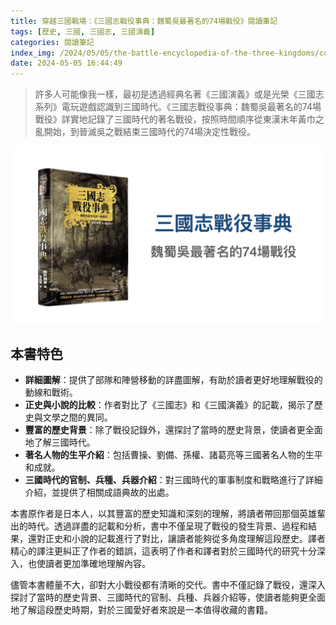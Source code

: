 ```yaml
---
title: 穿越三國戰場：《三國志戰役事典：魏蜀吳最著名的74場戰役》閱讀筆記
tags: [歷史, 三國, 三國志, 三國演義]
categories: 閱讀筆記
index_img: /2024/05/05/the-battle-encyclopedia-of-the-three-kingdoms/cover.png
date: 2024-05-05 16:44:49
---
```


> 許多人可能像我一樣，最初是透過經典名著《三國演義》或是光榮《三國志系列》電玩遊戲認識到三國時代。《三國志戰役事典：魏蜀吳最著名的74場戰役》詳實地記錄了三國時代的著名戰役，按照時間順序從東漢末年黃巾之亂開始，到晉滅吳之戰結束三國時代的74場決定性戰役。

![](/2024/05/05/the-battle-encyclopedia-of-the-three-kingdoms/cover.png)

## 本書特色

- **詳細圖解**：提供了部隊和陣營移動的詳盡圖解，有助於讀者更好地理解戰役的動線和戰術。
- **正史與小說的比較**：作者對比了《三國志》和《三國演義》的記載，揭示了歷史與文學之間的異同。
- **豐富的歷史背景**：除了戰役記錄外，還探討了當時的歷史背景，使讀者更全面地了解三國時代。
- **著名人物的生平介紹**：包括曹操、劉備、孫權、諸葛亮等三國著名人物的生平和成就。
- **三國時代的官制、兵種、兵器介紹**：對三國時代的軍事制度和戰略進行了詳細介紹，並提供了相關成語典故的出處。

本書原作者是日本人，以其豐富的歷史知識和深刻的理解，將讀者帶回那個英雄輩出的時代。透過詳盡的記載和分析，書中不僅呈現了戰役的發生背景、過程和結果，還對正史和小說的記載進行了對比，讓讀者能夠從多角度理解這段歷史。譯者精心的譯注更糾正了作者的錯誤，這表明了作者和譯者對於三國時代的研究十分深入，也使讀者更加準確地理解內容。

儘管本書體量不大，卻對大小戰役都有清晰的交代。書中不僅記錄了戰役，還深入探討了當時的歷史背景、三國時代的官制、兵種、兵器介紹等，使讀者能夠更全面地了解這段歷史時期，對於三國愛好者來說是一本值得收藏的書籍。

